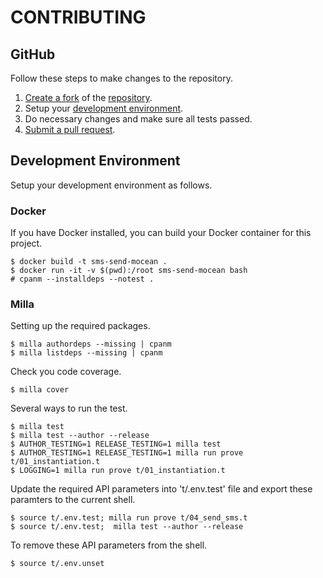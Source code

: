 # CONTRIBUTING

## GitHub
Follow these steps to make changes to the repository.

1. [Create a fork](https://help.github.com/articles/fork-a-repo/) of the [repository](https://github.com/kianmeng/sms-send-mocean).
2. Setup your [development environment](#development-environment).
3. Do necessary changes and make sure all tests passed.
4. [Submit a pull request](https://help.github.com/articles/creating-a-pull-request/).

## Development Environment
Setup your development environment as follows.

### Docker

If you have Docker installed, you can build your Docker container for this
project.

    $ docker build -t sms-send-mocean .
    $ docker run -it -v $(pwd):/root sms-send-mocean bash
    # cpanm --installdeps --notest .

### Milla

Setting up the required packages.

    $ milla authordeps --missing | cpanm
    $ milla listdeps --missing | cpanm

Check you code coverage.

    $ milla cover

Several ways to run the test.

    $ milla test
    $ milla test --author --release
    $ AUTHOR_TESTING=1 RELEASE_TESTING=1 milla test
    $ AUTHOR_TESTING=1 RELEASE_TESTING=1 milla run prove t/01_instantiation.t
    $ LOGGING=1 milla run prove t/01_instantiation.t

Update the required API parameters into 't/.env.test' file and export these
paramters to the current shell.

    $ source t/.env.test; milla run prove t/04_send_sms.t
    $ source t/.env.test;  milla test --author --release

To remove these API parameters from the shell.

    $ source t/.env.unset
